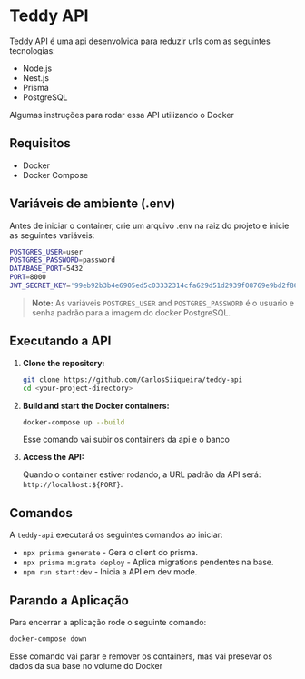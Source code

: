 # Teddy API

Teddy API é uma api desenvolvida para reduzir urls com as seguintes tecnologias:
- Node.js
- Nest.js
- Prisma
- PostgreSQL

Algumas instruções para rodar essa API utilizando o Docker

## Requisitos

- Docker
- Docker Compose

## Variáveis de ambiente (.env)

Antes de iniciar o container, crie um arquivo .env na raiz do projeto e inicie as seguintes variáveis:

```bash
POSTGRES_USER=user
POSTGRES_PASSWORD=password
DATABASE_PORT=5432
PORT=8000
JWT_SECRET_KEY='99eb92b3b4e6905ed5c03332314cfa629d51d2939f08769e9bd2f86028aa092b'
```

> **Note:** As variáveis `POSTGRES_USER` and `POSTGRES_PASSWORD` é o usuario e senha padrão para a imagem do docker PostgreSQL.

## Executando a API

1. **Clone the repository:**

   ```bash
   git clone https://github.com/CarlosSiiqueira/teddy-api
   cd <your-project-directory>
   ```

2. **Build and start the Docker containers:**

   ```bash
   docker-compose up --build
   ```

   Esse comando vai subir os containers da api e o banco

3. **Access the API:**

   Quando o container estiver rodando, a URL padrão da API será: `http://localhost:${PORT}`.

## Comandos

A `teddy-api` executará os seguintes comandos ao iniciar:

- `npx prisma generate` - Gera o client do prisma.
- `npx prisma migrate deploy` - Aplica migrations pendentes na base.
- `npm run start:dev` - Inicia a API em dev mode.

## Parando a Aplicação

Para encerrar a aplicação rode o seguinte comando:

```bash
docker-compose down
```

Esse comando vai parar e remover os containers, mas vai presevar os dados da sua base no volume do Docker